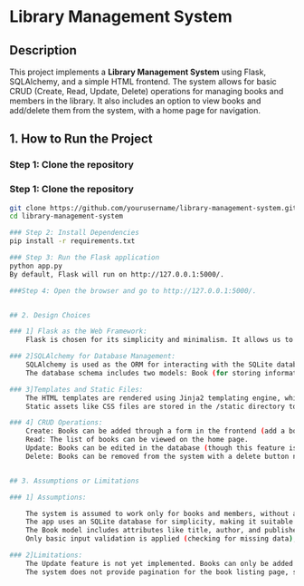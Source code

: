 # Library Management System

## Description
This project implements a **Library Management System** using Flask, SQLAlchemy, and a simple HTML frontend. The system allows for basic CRUD (Create, Read, Update, Delete) operations for managing books and members in the library. It also includes an option to view books and add/delete them from the system, with a home page for navigation.


## 1. How to Run the Project

### Step 1: Clone the repository


### Step 1: Clone the repository
```bash
git clone https://github.com/yourusername/library-management-system.git
cd library-management-system

### Step 2: Install Dependencies
pip install -r requirements.txt

### Step 3: Run the Flask application
python app.py
By default, Flask will run on http://127.0.0.1:5000/.

###Step 4: Open the browser and go to http://127.0.0.1:5000/.


## 2. Design Choices

### 1] Flask as the Web Framework:
    Flask is chosen for its simplicity and minimalism. It allows us to quickly set up routes and implement CRUD functionality with minimal boilerplate code.

### 2]SQLAlchemy for Database Management:
    SQLAlchemy is used as the ORM for interacting with the SQLite database. This provides an easy way to manage the database schema, perform queries, and handle relationships between entities.
    The database schema includes two models: Book (for storing information about books) and Member (for storing library member details).

### 3]Templates and Static Files:
    The HTML templates are rendered using Jinja2 templating engine, which is built into Flask. It allows us to dynamically display books and handle user input.
    Static assets like CSS files are stored in the /static directory to style the frontend pages.

### 4] CRUD Operations:
    Create: Books can be added through a form in the frontend (add a book).
    Read: The list of books can be viewed on the home page.
    Update: Books can be edited in the database (though this feature is not implemented yet).
    Delete: Books can be removed from the system with a delete button next to each book.


## 3. Assumptions or Limitations

### 1] Assumptions:

    The system is assumed to work only for books and members, without any advanced features like late fees or book reservations.
    The app uses an SQLite database for simplicity, making it suitable for small-scale projects and testing. It may not scale well for large production environments.
    The Book model includes attributes like title, author, and published_year, but does not currently include more advanced fields such as isbn.
    Only basic input validation is applied (checking for missing data), and more advanced validation or error handling may be needed in a real-world application.

### 2]Limitations:
    The Update feature is not yet implemented. Books can only be added and deleted.
    The system does not provide pagination for the book listing page, so if the number of books grows large, the page may become slow or cumbersome.